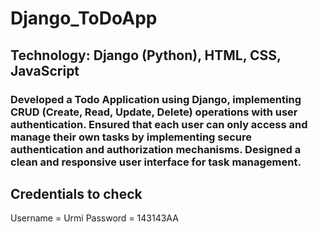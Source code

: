 # Django_ToDoApp
## Technology: Django (Python), HTML, CSS, JavaScript

### Developed a Todo Application using Django, implementing CRUD (Create, Read, Update, Delete) operations with user authentication. Ensured that each user can only access and manage their own tasks by implementing secure authentication and authorization mechanisms. Designed a clean and responsive user interface for task management.
## Credentials to check
Username = Urmi
Password = 143143AA
